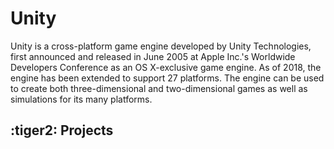 # Unity

Unity is a cross-platform game engine developed by Unity Technologies, first announced and released in June 2005 at Apple Inc.'s Worldwide Developers Conference as an OS X-exclusive game engine.
As of 2018, the engine has been extended to support 27 platforms. The engine can be used to create both three-dimensional and two-dimensional games as well as simulations for its many platforms. 



<h2>:tiger2: Projects</h2>

